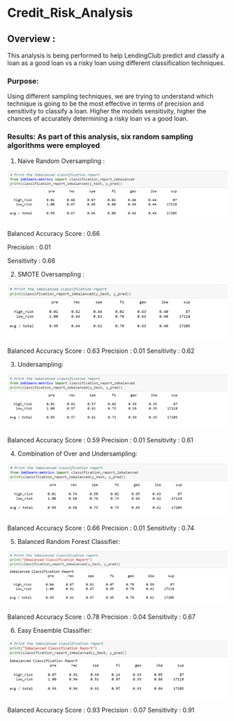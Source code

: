 # Credit_Risk_Analysis

## Overview : 
This analysis is being performed to help LendingClub predict and classify a loan as a good loan vs a risky loan using different classification techniques.

### Purpose: 
Using different sampling techniques, we are trying to understand which technique is going to be the most effective in terms of precision and sensitivity to classify a loan. Higher the models sensitivity, higher the chances of accurately determining a risky loan vs a good loan.

### Results: As part of this analysis, six random sampling algorithms were employed

1) Naive Random Oversampling :

![Naive Random Oversampling](https://github.com/surchand30/Credit_Risk_Analysis/blob/main/images/Naive%20Random%20Oversampling.PNG)

Balanced Accuracy Score : 0.66

Precision : 0.01

Sensitivity : 0.66

2) SMOTE Oversampling :

![SMOTE oversampling](https://github.com/surchand30/Credit_Risk_Analysis/blob/main/images/SMOTE%20Oversampling.PNG)

Balanced Accuracy Score : 0.63
Precision : 0.01
Sensitivity : 0.62

3) Undersampling:

![Undersampling](https://github.com/surchand30/Credit_Risk_Analysis/blob/main/images/Undersampling.PNG)

Balanced Accuracy Score : 0.59
Precision : 0.01
Sensitivity : 0.61

4) Combination of Over and Undersampling:

![Over and Under Sampling](https://github.com/surchand30/Credit_Risk_Analysis/blob/main/images/Combination%20of%20Over%20and%20Undersampling.PNG)

Balanced Accuracy Score : 0.66
Precision : 0.01
Sensitivity : 0.74

5) Balanced Random Forest Classifier:

![Balanced Random Forest Classifier](https://github.com/surchand30/Credit_Risk_Analysis/blob/main/images/Balanced%20Random%20Sample%20classifier.PNG)

Balanced Accuracy Score : 0.78
Precision : 0.04
Sensitivity : 0.67

6) Easy Ensemble Classifier:

![Easy Ensemble Classifier](https://github.com/surchand30/Credit_Risk_Analysis/blob/main/images/Easy%20Ensemble%20Classifier.PNG)

Balanced Accuracy Score : 0.93
Precision : 0.07
Sensitivity : 0.91
